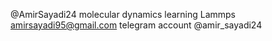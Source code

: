 @AmirSayadi24
molecular dynamics
learning Lammps
amirsayadi95@gmail.com
telegram account @amir_sayadi24

<!---
AmirSayadi24/AmirSayadi24 is a ✨ special ✨ repository because its `README.md` (this file) appears on your GitHub profile.
You can click the Preview link to take a look at your changes.
--->
